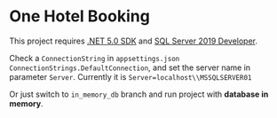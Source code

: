 # One Hotel Booking

This project requires [.NET 5.0 SDK](https://dotnet.microsoft.com/download/dotnet/5.0) and [SQL Server 2019 Developer](https://go.microsoft.com/fwlink/?linkid=866662).

Check a `ConnectionString` in `appsettings.json` `ConnectionStrings.DefaultConnection`, and set the server name in parameter `Server`.
Currently it is `Server=localhost\\MSSQLSERVER01`

Or just switch to `in_memory_db` branch and run project with **database in memory**.